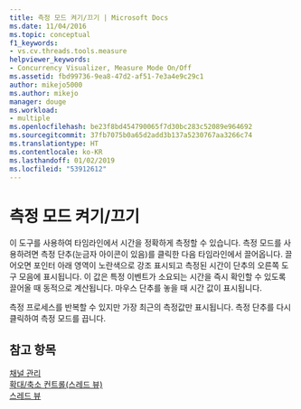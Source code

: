 ```yaml
---
title: 측정 모드 켜기/끄기 | Microsoft Docs
ms.date: 11/04/2016
ms.topic: conceptual
f1_keywords:
- vs.cv.threads.tools.measure
helpviewer_keywords:
- Concurrency Visualizer, Measure Mode On/Off
ms.assetid: fbd99736-9ea8-47d2-af51-7e3a4e9c29c1
author: mikejo5000
ms.author: mikejo
manager: douge
ms.workload:
- multiple
ms.openlocfilehash: be23f8bd454790065f7d30bc283c52089e964692
ms.sourcegitcommit: 37fb7075b0a65d2add3b137a5230767aa3266c74
ms.translationtype: HT
ms.contentlocale: ko-KR
ms.lasthandoff: 01/02/2019
ms.locfileid: "53912612"
---
```

# <a name="measure-mode-onoff"></a>측정 모드 켜기/끄기
이 도구를 사용하여 타임라인에서 시간을 정확하게 측정할 수 있습니다. 측정 모드를 사용하려면 측정 단추(눈금자 아이콘이 있음)를 클릭한 다음 타임라인에서 끌어옵니다. 끌어오면 포인터 아래 영역이 노란색으로 강조 표시되고 측정된 시간이 단추의 오른쪽 도구 모음에 표시됩니다. 이 값은 특정 이벤트가 소요되는 시간을 즉시 확인할 수 있도록 끌어올 때 동적으로 계산됩니다. 마우스 단추를 놓을 때 시간 값이 표시됩니다.  
  
 측정 프로세스를 반복할 수 있지만 가장 최근의 측정값만 표시됩니다. 측정 단추를 다시 클릭하여 측정 모드를 끕니다.  
  
## <a name="see-also"></a>참고 항목  
 [채널 관리](../profiling/manage-channels.md)   
 [확대/축소 컨트롤(스레드 뷰)](../profiling/zoom-control-threads-view.md)   
 [스레드 뷰](../profiling/threads-view-parallel-performance.md)